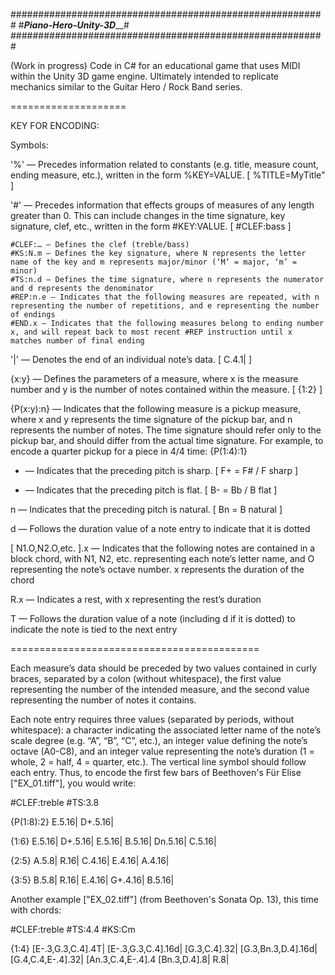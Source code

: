 #########################################################
#_________________Piano-Hero-Unity-3D___________________#
#########################################################

(Work in progress) Code in C# for an educational game that uses MIDI within the Unity 3D game engine. Ultimately intended to replicate mechanics similar to the Guitar Hero / Rock Band series.

====================

KEY FOR ENCODING:

Symbols:

'%' — Precedes information related to constants (e.g. title, measure count, ending measure, etc.), written in the form %KEY=VALUE. [ %TITLE=MyTitle” ]

'#' — Precedes information that effects groups of measures of any length greater than 0. This can include changes in the time signature, key signature, clef, etc., written in the form #KEY:VALUE. [ #CLEF:bass ]

	#CLEF:… — Defines the clef (treble/bass)
	#KS:N.m — Defines the key signature, where N represents the letter name of the key and m represents major/minor (‘M’ = major, ‘m’ = minor)
	#TS:n.d — Defines the time signature, where n represents the numerator and d represents the denominator
	#REP:n.e — Indicates that the following measures are repeated, with n representing the number of repetitions, and e representing the number of endings
	#END.x — Indicates that the following measures belong to ending number x, and will repeat back to most recent #REP instruction until x matches number of final ending

'|' — Denotes the end of an individual note’s data. [ C.4.1| ]

{x:y} — Defines the parameters of a measure, where x is the measure number and y is the number of notes contained within the measure. [ {1:2} ]

{P(x:y):n} — Indicates that the following measure is a pickup measure, where x and y represents the time signature of the pickup bar, and n represents the number of notes. The time signature should refer only to the pickup bar, and should differ from the actual time signature. For example, to encode a quarter pickup for a piece in 4/4 time: {P(1:4):1}

+ — Indicates that the preceding pitch is sharp. [ F+ = F# / F sharp ] 

- — Indicates that the preceding pitch is flat. [ B- = Bb / B flat ]

n — Indicates that the preceding pitch is natural.  [ Bn = B natural ]

d — Follows the duration value of a note entry to indicate that it is dotted

[ N1.O,N2.O,etc. ].x — Indicates that the following notes are contained in a block chord, with N1, N2, etc. representing each note’s letter name, and O representing the note’s octave number. x represents the duration of the chord

R.x — Indicates a rest, with x representing the rest’s duration

T — Follows the duration value of a note (including d if it is dotted) to indicate the note is tied to the next entry

===========================================



Each measure’s data should be preceded by two values contained in curly braces, separated by a colon (without whitespace), the first value representing the number of the intended measure, and the second value representing the number of notes it contains.

Each note entry requires three values (separated by periods, without whitespace): a character indicating the associated letter name of the note’s scale degree (e.g. “A”, “B”, “C”, etc.), an integer value defining the note’s octave (A0-C8), and an integer value representing the note’s duration (1 = whole, 2 = half, 4 = quarter, etc.). The vertical line symbol should follow each entry. Thus, to encode the first few bars of Beethoven's Für Elise ["EX_01.tiff"], you would write:


#CLEF:treble
#TS:3.8

{P(1:8):2}
E.5.16|
D+.5.16|

{1:6}
E.5.16|
D+.5.16|
E.5.16|
B.5.16|
Dn.5.16|
C.5.16|

{2:5}
A.5.8|
R.16|
C.4.16|
E.4.16|
A.4.16|

{3:5}
B.5.8|
R.16|
E.4.16|
G+.4.16|
B.5.16|


Another example ["EX_02.tiff"] (from Beethoven's Sonata Op. 13), this time with chords:

#CLEF:treble
#TS:4.4
#KS:Cm

{1:4}
[E-.3,G.3,C.4].4T|
[E-.3,G.3,C.4].16d|
[G.3,C.4].32|
[G.3,Bn.3,D.4].16d|
[G.4,C.4,E-.4].32|
[An.3,C.4,E-.4].4
[Bn.3,D.4].8|
R.8|
